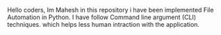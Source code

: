 Hello coders,
  Im Mahesh in this repository i have been implemented File Automation in Python. 
  I have follow Command line argument (CLI) techniques. which helps less human intraction with the application.
